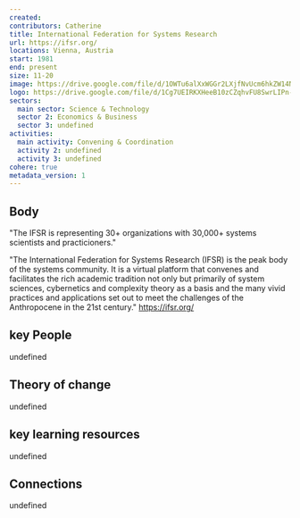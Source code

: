 ```yaml
---
created:
contributors: Catherine
title: International Federation for Systems Research
url: https://ifsr.org/
locations: Vienna, Austria
start: 1981
end: present
size: 11-20
image: https://drive.google.com/file/d/1OWTu6alXxWGGr2LXjfNvUcm6hkZW14NP/view?usp=drive_link
logo: https://drive.google.com/file/d/1Cg7UEIRKXHeeB10zCZqhvFU8SwrLIPn-/view?usp=drive_link
sectors:
  main sector: Science & Technology
  sector 2: Economics & Business
  sector 3: undefined
activities: 
  main activity: Convening & Coordination
  activity 2: undefined
  activity 3: undefined
cohere: true
metadata_version: 1
---
```



## Body

"The IFSR is representing 30+ organizations with 30,000+ systems scientists and practicioners."

"The International Federation for Systems Research (IFSR) is the peak body of the systems community. It is a virtual platform that convenes and facilitates the rich academic tradition not only but primarily of system sciences, cybernetics and complexity theory as a basis and the many vivid practices and applications set out to meet the challenges of the Anthropocene in the 21st century."
https://ifsr.org/ 

## key People

undefined

## Theory of change

undefined

## key learning resources

undefined

## Connections

undefined

